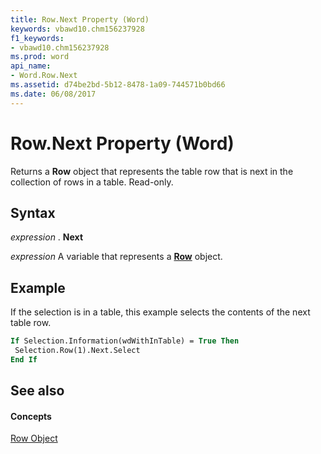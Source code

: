 ```yaml
---
title: Row.Next Property (Word)
keywords: vbawd10.chm156237928
f1_keywords:
- vbawd10.chm156237928
ms.prod: word
api_name:
- Word.Row.Next
ms.assetid: d74be2bd-5b12-8478-1a09-744571b0bd66
ms.date: 06/08/2017
---
```



# Row.Next Property (Word)

Returns a  **Row** object that represents the table row that is next in the collection of rows in a table. Read-only.


## Syntax

 _expression_ . **Next**

 _expression_ A variable that represents a **[Row](Word.Row.md)** object.


## Example

If the selection is in a table, this example selects the contents of the next table row.


```vb
If Selection.Information(wdWithInTable) = True Then 
 Selection.Row(1).Next.Select 
End If
```


## See also


#### Concepts


[Row Object](Word.Row.md)

